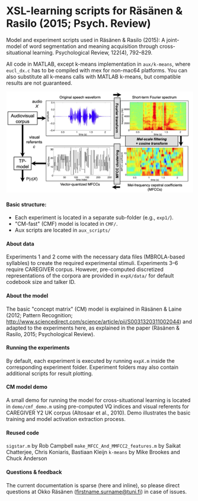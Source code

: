 # XSL-learning scripts for Räsänen & Rasilo (2015; Psych. Review)

Model and experiment scripts used in Räsänen & Rasilo (2015): A joint-model of word segmentation and meaning acquisition through cross-situational learning. Psychological Review, 122(4), 792–829.

All code in MATLAB, except k-means implementation in `aux/k-means`, where `eucl_dx.c` has to be compiled with mex for non-mac64 platforms. You can also substitute all k-means calls with MATLAB k-means, but compatible results are not guaranteed.

![alt text](img/block.png)

#### Basic structure:

- Each experiment is located in a separate sub-folder (e.g., `exp1/`).
- "CM-fast" (CMF) model is located in `CMF/`.
- Aux scripts are located in `aux_scripts/`

#### About data

Experiments 1 and 2 come with the necessary data files (MBROLA-based syllables) to create the required experimental stimuli. Experiments 3–6 require CAREGIVER corpus. However, pre-computed discretized representations of the corpora are provided in `expX/data/` for default codebook size and talker ID.

#### About the model

The basic "concept matrix" (CM) model is explained in Räsänen & Laine (2012; Pattern Recognition; http://www.sciencedirect.com/science/article/pii/S0031320311002044) and adapted to the experiments here, as explained in the paper (Räsänen & Rasilo, 2015; Psychological Review).

#### Running the experiments

By default, each experiment is executed by running `expX.m` inside the corresponding experiment folder. Experiment folders may also contain additional scripts for result plotting.

#### CM model demo

A small demo for running the model for cross-situational learning is located in `demo/cmf_demo.m` using pre-computed VQ indices and visual referents for CAREGIVER Y2 UK corpus (Altosaar et al., 2010). Demo illustrates the basic training and model activation extraction process.


#### Reused code

`sigstar.m` by Rob Campbell
`make_MFCC_And_MMFCC2_features.m` by Saikat Chatterjee, Chris Koniaris, Bastiaan Kleijn
`k-means` by Mike Brookes and Chuck Anderson

#### Questions & feedback

The current documentation is sparse (here and inline), so please direct questions at Okko Räsänen (firstname.surname@tuni.fi) in case of issues.
